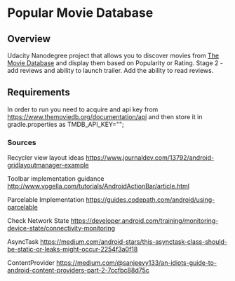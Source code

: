 # Popular Movie Database

## Overview

Udacity Nanodegree project that allows you to discover movies from <a href="https://www.themoviedb.org">The Movie Database</a> and display them based on Popularity or Rating.
Stage 2 - add reviews and ability to launch trailer. Add the ability to read reviews.
## Requirements

In order to run you need to acquire and api key from
https://www.themoviedb.org/documentation/api
and then store it in gradle.properties as TMDB_API_KEY="";

### Sources

Recycler view layout ideas
https://www.journaldev.com/13792/android-gridlayoutmanager-example

Toolbar implementation guidance
http://www.vogella.com/tutorials/AndroidActionBar/article.html

Parcelable Implementation
https://guides.codepath.com/android/using-parcelable

Check Network State
https://developer.android.com/training/monitoring-device-state/connectivity-monitoring

AsyncTask
https://medium.com/android-stars/this-asynctask-class-should-be-static-or-leaks-might-occur-2254f3a0f18

ContentProvider
https://medium.com/@sanjeevy133/an-idiots-guide-to-android-content-providers-part-2-7ccfbc88d75c

